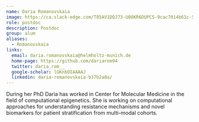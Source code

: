 ```yaml
---
name: Daria Romanovskaia
image: https://ca.slack-edge.com/T05AV1DQJ73-U08KR6DUPC5-9cac7014b61c-512
role: postdoc
description: Postdoc
group: alum
aliases:
  - Romanovskaia
links:
  email: daria.romanovskaia@helmholtz-munich.de
  home-page: https://github.com/dariarom94
  twitter: daria_rom__
  google-scholar: lGKnbOIAAAAJ
  linkedin: daria-romanovskaia-b37b2a8a/
---
```


During her PhD Daria has worked in Center for Molecular Medicine in the field of computational epigenetics. She is working on computational approaches for understanding resistance mechanisms and novel biomarkers for patient stratification from multi-modal cohorts.

